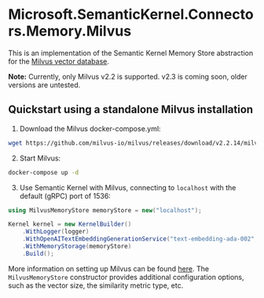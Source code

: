# Microsoft.SemanticKernel.Connectors.Memory.Milvus

This is an implementation of the Semantic Kernel Memory Store abstraction for the [Milvus vector database](https://milvus.io).

**Note:** Currently, only Milvus v2.2 is supported. v2.3 is coming soon, older versions are untested.

## Quickstart using a standalone Milvus installation

1. Download the Milvus docker-compose.yml:

```bash
wget https://github.com/milvus-io/milvus/releases/download/v2.2.14/milvus-standalone-docker-compose.yml -O docker-compose.yml
```

2. Start Milvus:

```bash
docker-compose up -d
```

3. Use Semantic Kernel with Milvus, connecting to `localhost` with the default (gRPC) port of 1536:

```csharp
using MilvusMemoryStore memoryStore = new("localhost");

Kernel kernel = new KernelBuilder()
    .WithLogger(logger)
    .WithOpenAITextEmbeddingGenerationService("text-embedding-ada-002", "OPENAI_API_KEY")
    .WithMemoryStorage(memoryStore)
    .Build();
```

More information on setting up Milvus can be found [here](https://milvus.io/docs/v2.2.x/install_standalone-docker.md). The `MilvusMemoryStore` constructor provides additional configuration options, such as the vector size, the similarity metric type, etc.